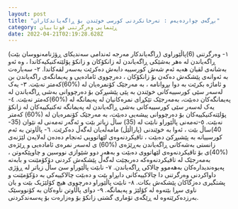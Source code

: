 ```yaml
---
layout: post
title: "بڕگەی چواردەیەم : تەرخانکردنی کورسی خوێندن بۆ ڕاگەیاندکاران"
category: ڕێنمایی وەرگرتنی قوتابیان
date: 2022-04-21T02:19:28.628Z
---
```


(ڕاگەیاندکار مەرجە ئەندامی سەندیکای ڕؤژنامەنووسان بێت)
١- وەرگرتنی (6)پاڵێوراوی ڕاگەیاندن لە ەهر بەشێکی ڕاگەیاندن لە زانکۆکان و زانکۆ پۆلێتەکنیکیەکاندا ، وە ئەو بەشانەی لقیان هەیە ئەم شەش کورسییە دابەش دەکرێت بەسەر لقەکاندا.
٢- سەبارەت بە ئەوانەی پێشکەش دەکەن بۆ زانکۆکان ، دەرچووی ئامادەیی و پەیمانگەی راگەیاندن بن و ئاماژە بکرێت بە دوا بڕوانامە ، بە مەرجێک کۆنمرەیان لە (%60)کەمتر نەبێت.
٣- یەک لەسەر سێی کورسییەکانی خوێندن بە پێی پێشبڕکێ بۆ دەرچووانی بەشی ڕاگەیاندن لە پەیمانگەکان دەبێت، بەمەرجێک تێکڕای نمرەکانیان لە پەیمانگە لە (%60)کەمتر نەبێت.
٤-یەک لەسەر سێی کورسییەکانی بەشی ڕاگەیاندن لە پەیمانگە تەکنیکییەکان لە زانکۆ پۆلێتەکنیکییەکان بۆ دەرچووانی پیشەیی دەبێت، بە مەرجێک کۆنمرەیان لە (%60) کەمتر نەبێت.
٥-تەمەنی پاڵێوراو نابێت لە (35) ساڵ زیاتر بێت و ئەگەر تەمەنی لە نێوان (35-40)ساڵ بێت ، ئەوا بە خوێندنی (پاراڵێڵ) مامەڵەیان لەگەڵ دەکرێت.
٦- پاڵاوتن بە ئەم کورسییانە بە پێشبڕکێ دەبێت ، تاقیکردنەوەی لێهاتوویی ئەنجام دەدەن لەلایەن لێژنەی زانستی بەشەکانی ڕاگەیاندن بەڕێژەی (%60) ی لەسەر نمرەی ئامادەیی و ڕێژەی (%40)ی بۆ تاقیکردنەوەی لێهاتووی دەبێت و بەهەر دوو شێوازی نووسین و چاوپێکەوتن ، بەمەرجێک لە تاقیکردنەوەکە دەربچێت لەگەڵ پێشکەش کردنی دۆکۆمێنت و بابەتە پەیوەندیدارەکان بەهەموو چالاکی ڕاگەیاندن.
٧- نابێت پاڵێوراو سێ ساڵ زیاتر لە ڕؤژی داواکردنی وەرگرتنی دا چالاکییەکانی دابڕاو بێت و دەبێت چالاکییەکی بە دۆکۆمێنت و پشتگیری دەزگاکان پێشکەش بکات.
٨- نابێت پاڵێوراو دەرچووی هیچ کۆلێژیک بێت و یان ناوی سڕا بێتەوە لە کۆلێژ و پەیمانگە.
٩- دوای پاڵاوتن ناوەکان بە کۆنووسێک بەرزدەکرێتەوە لە ڕێگەی تۆماری گشتی زانکۆ بۆ وەزارەت بۆ پەسەندکردنی.
